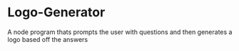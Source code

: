 # Logo-Generator
A node program thats prompts the user with questions and then generates a logo based off the answers
